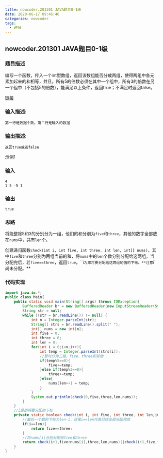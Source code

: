 ```yaml
---
title: nowcoder.201301 JAVA题目0-1级
date: 2020-06-17 09:46:40
categories: nowcoder
tags:
  - 递归
---
```


## nowcoder.201301 JAVA题目0-1级

### 题目描述

编写一个函数，传入一个int型数组，返回该数组能否分成两组，使得两组中各元素加起来的和相等，并且，所有5的倍数必须在其中一个组中，所有3的倍数在另一个组中（不包括5的倍数），能满足以上条件，返回true；不满足时返回false。 

[链接](https://www.nowcoder.com/practice/9af744a3517440508dbeb297020aca86?tpId=37&&tqId=21316&rp=1&ru=/ta/huawei&qru=/ta/huawei/question-ranking)

<!--more-->

### 输入描述:

```
第一行是数据个数，第二行是输入的数据
```

### 输出描述:

```
返回true或者false
```

示例1

### 输入

```
4
1 5 -5 1
```

### 输出

```
true
```



### 思路

将能整除5和3的分别分为一组，他们的和分别为`five`和`three`，其他的数字全部放在`nums`中，共有`len`个。

创建递归函数`check(int i, int five, int three, int len, int[] nums)`，其中`five`和`three`分别为两组当前的和，将`nums`中的`len`个数分别分配给这两组，当分配完后，若`five==three`，返回`true`。``i`为即将要分配给这两组的值的下标。**注意`i`尚未分配。**



### 代码实现

```java
import java.io.*;
public class Main{
    public static void main(String[] args) throws IOException{
        BufferedReader br = new BufferedReader(new InputStreamReader(System.in));
        String str = null;
        while ((str = br.readLine()) != null) {
            int n = Integer.parseInt(str);
            String[] strs = br.readLine().split(" ");
            int[] nums = new int[n];
            int five = 0;
            int three = 0;
            int len = 0;
            for(int i = 0;i<n;i++){
                int temp = Integer.parseInt(strs[i]);
                //暂时分为三组，five、three和其他
                if(temp%5==0){
                    five+=temp;
                }else if(temp%3==0){
                    three+=temp;
                }else{
                    nums[len++] = temp;
                }
            }
            System.out.println(check(0,five,three,len,nums));
        }
    }
    //i是即将要分配的下标
    private static boolean check(int i, int five, int three, int len,int[] nums){
        //最后一个数的下标为len-1，这里i==len代表已经全部分配完成
        if(i==len){
            return five==three;
        }
        //将nums[i]分别分配给five和three
        return check(i+1,five+nums[i],three,len,nums)||check(i+1,five,three+nums[i],len,nums);
    }
}
```



